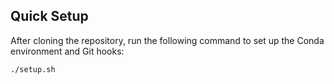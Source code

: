 ## Quick Setup

After cloning the repository, run the following command to set up the Conda environment and Git hooks:

```sh
./setup.sh
```
